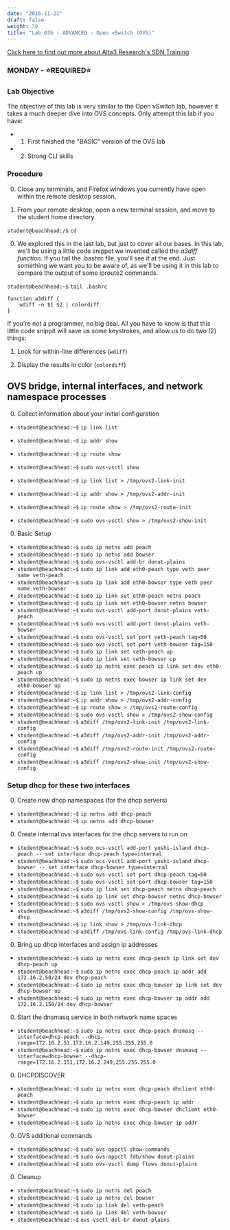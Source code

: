 ```yaml
---
date: "2016-11-22"
draft: false
weight: 30
title: "Lab 03b - ADVANCED - Open vSwitch (OVS)"
---
```

[Click here to find out more about Alta3 Research's SDN Training](https://alta3.com/courses/sdn)

### MONDAY - &#x2B50;REQUIRED&#x2B50;

### Lab Objective

The objective of this lab is very similar to the Open vSwitch lab, however it takes a much deeper dive into OVS concepts. Only attempt this lab if you have:

  - 1) First finished the "BASIC" version of the OVS lab
  - 2) Strong CLI skills

### Procedure


0. Close any terminals, and Firefox windows you currently have open within the remote desktop session.

0. From your remote desktop, open a new terminal session, and move to the student home directory.

  `student@beachhead:/$` `cd`

0. We explored this in the last lab, but just to cover all our bases. In this lab, we'll be using a little code snippet we invented called the *a3diff function*. If you tail the .bashrc file, you'll see it at the end. Just something we want you to be aware of, as we'll be using it in this lab to compare the output of some iproute2 commands.

  `student@beachhead:~$` `tail .bashrc`

  ```
  function a3diff {
      wdiff -n $1 $2 | colordiff
  }
  ```
  >
  If you're not a programmer, no big deal. All you have to know is that this little code snippit will save us some keystrokes, and allow us to do two (2) things:
  >
  1) Look for within-line differences (`wdiff`)   
  >
  2) Display the results in color (`colordiff`)


## OVS bridge, internal interfaces, and network namespace processes

0. Collect information about your initial configuration

  * `student@beachhead:~$` `ip link list`
  * `student@beachhead:~$` `ip addr show`
  * `student@beachhead:~$` `ip route show`
  * `student@beachhead:~$` `sudo ovs-vsctl show`

  * `student@beachhead:~$` `ip link list > /tmp/ovs2-link-init`
  * `student@beachhead:~$` `ip addr show > /tmp/ovs2-addr-init`
  * `student@beachhead:~$` `ip route show > /tmp/ovs2-route-init`
  * `student@beachhead:~$` `sudo ovs-vsctl show > /tmp/ovs2-show-init`

0. Basic Setup

  * `student@beachhead:~$` `sudo ip netns add peach`
  * `student@beachhead:~$` `sudo ip netns add bowser`
  * `student@beachhead:~$` `sudo ovs-vsctl add-br donut-plains`
  * `student@beachhead:~$` `sudo ip link add eth0-peach type veth peer name veth-peach`
  * `student@beachhead:~$` `sudo ip link add eth0-bowser type veth peer name veth-bowser`
  * `student@beachhead:~$` `sudo ip link set eth0-peach netns peach`
  * `student@beachhead:~$` `sudo ip link set eth0-bowser netns bowser`
  * `student@beachhead:~$` `sudo ovs-vsctl add-port donut-plains veth-peach`
  * `student@beachhead:~$` `sudo ovs-vsctl add-port donut-plains veth-bowser`
  * `student@beachhead:~$` `sudo ovs-vsctl set port veth-peach tag=50`
  * `student@beachhead:~$` `sudo ovs-vsctl set port veth-bowser tag=150`
  * `student@beachhead:~$` `sudo ip link set veth-peach up`
  * `student@beachhead:~$` `sudo ip link set veth-bowser up`
  * `student@beachhead:~$` `sudo ip netns exec peach ip link set dev eth0-peach up`
  * `student@beachhead:~$` `sudo ip netns exec bowser ip link set dev eth0-bowser up`
  * `student@beachhead:~$` `ip link list > /tmp/ovs2-link-config`
  * `student@beachhead:~$` `ip addr show > /tmp/ovs2-addr-config`
  * `student@beachhead:~$` `ip route show > /tmp/ovs2-route-config`
  * `student@beachhead:~$` `sudo ovs-vsctl show > /tmp/ovs2-show-config`
  * `student@beachhead:~$` `a3diff /tmp/ovs2-link-init /tmp/ovs2-link-config`
  * `student@beachhead:~$` `a3diff /tmp/ovs2-addr-init /tmp/ovs2-addr-config`
  * `student@beachhead:~$` `a3diff /tmp/ovs2-route-init /tmp/ovs2-route-config`
  * `student@beachhead:~$` `a3diff /tmp/ovs2-show-init /tmp/ovs2-show-config`

### Setup dhcp for these two interfaces

0. Create new dhcp namespaces (for the dhcp servers)

  * `student@beachhead:~$` `ip netns add dhcp-peach`
  * `student@beachhead:~$` `ip netns add dhcp-bowser`

0. Create internal ovs interfaces for the dhcp servers to run on

  * `student@beachhead:~$` `sudo ocs-vsctl add-port yoshi-island dhcp-peach -- set interface dhcp-peach type=internal`
  * `student@beachhead:~$` `sudo ocs-vsctl add-port yoshi-island dhcp-bowser -- set interface dhcp-bowser type=internal`
  * `student@beachhead:~$` `sudo ovs-vsctl set port dhcp-peach tag=50`
  * `student@beachhead:~$` `sudo ovs-vsctl set port dhcp-bowser tag=150`
  * `student@beachhead:~$` `sudo ip link set dhcp-peach netns dhcp-peach`
  * `student@beachhead:~$` `sudo ip link set dhcp-bowser netns dhcp-bowser`
  * `student@beachhead:~$` `sudo ovs-vsctl show > /tmp/ovs-show-dhcp`
  * `student@beachhead:~$` `a3diff /tmp/ovs2-show-config /tmp/ovs-show-dhcp`
  * `student@beachhead:~$` `ip link show > /tmp/ovs-link-dhcp`
  * `student@beachhead:~$` `a3diff /tmp/ovs-link-config /tmp/ovs-link-dhcp`

0. Bring up dhcp interfaces and assign ip addresses  

  * `student@beachhead:~$` `sudo ip netns exec dhcp-peach ip link set dev dhcp-peach up`
  * `student@beachhead:~$` `sudo ip netns exec dhcp-peach ip addr add 172.16.2.50/24 dev dhcp-peach`
  * `student@beachhead:~$` `sudo ip netns exec dhcp-bowser ip link set dev dhcp-bowser up`
  * `student@beachhead:~$` `sudo ip netns exec dhcp-bowser ip addr add 172.16.2.150/24 dev dhcp-bowser`

0. Start the dnsmasq service in both network name spaces

  
  * `student@beachhead:~$` `sudo ip netns exec dhcp-peach dnsmasq --interface=dhcp-peach --dhcp-range=172.16.2.51,172.16.2.149,255.255.255.0`
  * `student@beachhead:~$` `sudo ip netns exec dhcp-bowser dnsmasq --interface=dhcp-bowser --dhcp-range=172.16.2.151,172.16.2.249,255.255.255.0`

0. DHCPDISCOVER 

  * `student@beachhead:~$` `sudo ip netns exec dhcp-peach dhclient eth0-peach`
  * `student@beachhead:~$` `sudo ip netns exec dhcp-peach ip addr`
  * `student@beachhead:~$` `sudo ip netns exec dhcp-bowser dhclient eth0-bowser`
  * `student@beachhead:~$` `sudo ip netns exec dhcp-bowser ip addr`
 
0. OVS additional commands

  * `student@beachhead:~$` `sudo ovs-appctl show-commands`
  * `student@beachhead:~$` `sudo ovs-appctl fdb/show donut-plains`
  * `student@beachhead:~$` `sudo ovs-vsctl dump flows donut-plains`

0. Cleanup 

  * `student@beachhead:~$` `sudo ip netns del peach`
  * `student@beachhead:~$` `sudo ip netns del bowser`
  * `student@beachhead:~$` `sudo ip link del veth-peach`
  * `student@beachhead:~$` `sudo ip link del veth-bowser`
  * `student@beachhead:~$` `ovs-vsctl del-br donut-plains`
 

